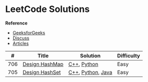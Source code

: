 
# LeetCode Solutions   
**Reference**
- [GeeksforGeeks](https://www.geeksforgeeks.org/)
- [Discuss](https://leetcode.com/discuss/)
- [Articles](https://leetcode.com/articles/)
 

| # | Title | Solution | Difficulty |
|---| ----- | -------- | ---- |
|706|[Design HashMap](https://leetcode.com/problems/design-hashmap)|[C++](./algorithms/cpp/_706_DesignHashMap/Solutions.cpp), [Python](./algorithms/python/_706_DesignHashMap/Solutions.py)|Easy|
|705|[Design HashSet](https://leetcode.com/problems/design-hashset)|[C++](./algorithms/cpp/_705_DesignHashSet/Solutions.cpp), [Python](./algorithms/python/_705_DesignHashSet/Solutions.py), [Java](./algorithms/java/src/_705_DesignHashSet/Solutions.java)|Easy|
